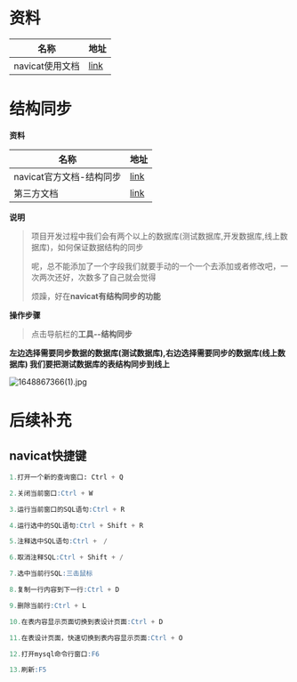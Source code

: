 # 资料

| 名称            | 地址                                                         |
| --------------- | ------------------------------------------------------------ |
| navicat使用文档 | [link](http://www.navicat.com.cn/manual/online_manual/cn/navicat/win_manual/index.html) |



#  结构同步

**资料**

| 名称                     | 地址                                                         |
| ------------------------ | ------------------------------------------------------------ |
| navicat官方文档-结构同步 | [link](http://www.navicat.com.cn/manual/online_manual/cn/navicat/win_manual/index.html#/structure_sync) |
| 第三方文档               | [link](https://max.book118.com/html/2021/0610/5224313213003241.shtm) |

**说明**

> 项目开发过程中我们会有两个以上的数据库(测试数据库,开发数据库,线上数据库)，如何保证数据结构的同步
>
> 呢，总不能添加了一个字段我们就要手动的一个一个去添加或者修改吧，一次两次还好，次数多了自己就会觉得
>
> 烦躁，好在**navicat有结构同步的功能**

**操作步骤**

> 点击导航栏的**工具--结构同步** 

**左边选择需要同步数据的数据库(测试数据库),右边选择需要同步的数据库(线上数据库)  我们要把测试数据库的表结构同步到线上**

![1648867366(1).jpg](https://s2.loli.net/2022/04/02/ZXVQdekJB5wLTr1.png)

# 后续补充



## navicat快捷键

```sql
1.打开一个新的查询窗口: Ctrl + Q

2.关闭当前窗口:Ctrl + W

3.运行当前窗口的SQL语句:Ctrl + R

4.运行选中的SQL语句:Ctrl + Shift + R

5.注释选中SQL语句:Ctrl +　/

6.取消注释SQL:Ctrl + Shift + /

7.选中当前行SQL:三击鼠标

8.复制一行内容到下一行:Ctrl + D

9.删除当前行:Ctrl + L

10.在表内容显示页面切换到表设计页面:Ctrl + D

11.在表设计页面，快速切换到表内容显示页面:Ctrl + O

12.打开mysql命令行窗口:F6

13.刷新:F5
```

